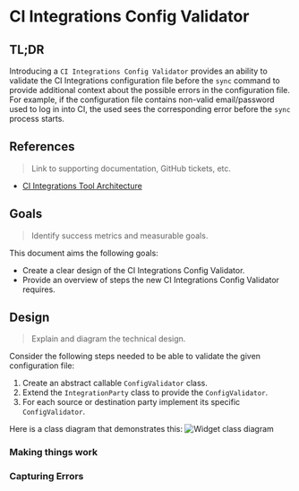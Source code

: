 # CI Integrations Config Validator

## TL;DR

Introducing a `CI Integrations Config Validator` provides an ability to validate the CI Integrations configuration file before the `sync` command to provide additional context about the possible errors in the configuration file.  
For example, if the configuration file contains non-valid email/password used to log in into CI, the used sees the corresponding error before the `sync` process starts.


## References
> Link to supporting documentation, GitHub tickets, etc.

- [CI Integrations Tool Architecture](https://github.com/platform-platform/monorepo/blob/master/metrics/ci_integrations/docs/01_ci_integration_module_architecture.md)

## Goals
> Identify success metrics and measurable goals.

This document aims the following goals: 
- Create a clear design of the CI Integrations Config Validator.
- Provide an overview of steps the new CI Integrations Config Validator requires.

## Design
> Explain and diagram the technical design.

Consider the following steps needed to be able to validate the given configuration file:

1. Create an abstract callable `ConfigValidator` class.
2. Extend the `IntegrationParty` class to provide the `ConfigValidator`.
3. For each source or destination party implement its specific `ConfigValidator`.

Here is a class diagram that demonstrates this:
![Widget class diagram](http://www.plantuml.com/plantuml/proxy?cache=no&fmt=svg&src=https://github.com/platform-platform/monorepo/raw/validate_config/metrics/ci_integrations/docs/diagrams/ci_integrations_config_validator_class_diagram.puml)

### Making things work

### Capturing Errors


